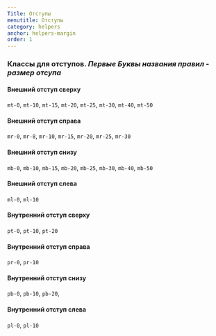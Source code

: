 ```yaml
---
Title: Отступы
menutitle: Отступы
category: helpers
anchor: helpers-margin
order: 1
---
```


### Классы для отступов. _Первые Буквы названия правил - размер отсупа_

#### Внешний отступ сверху

`mt-0`, `mt-10`, `mt-15`, `mt-20`, `mt-25`, `mt-30`, `mt-40`, `mt-50`

#### Внешний отступ справа

`mr-0`, `mr-8`, `mr-10`, `mr-15`, `mr-20`, `mr-25`, `mr-30`

#### Внешний отступ снизу

`mb-0`, `mb-10`, `mb-15`, `mb-20`, `mb-25`, `mb-30`, `mb-40`, `mb-50`

#### Внешний отступ слева

`ml-0`, `ml-10`

#### Внутренний отступ сверху

`pt-0`, `pt-10`, `pt-20`

#### Внутренний отступ справа

`pr-0`, `pr-10`

#### Внутренний отступ снизу

`pb-0`, `pb-10`, `pb-20`,

#### Внутренний отступ слева

`pl-0`, `pl-10`
